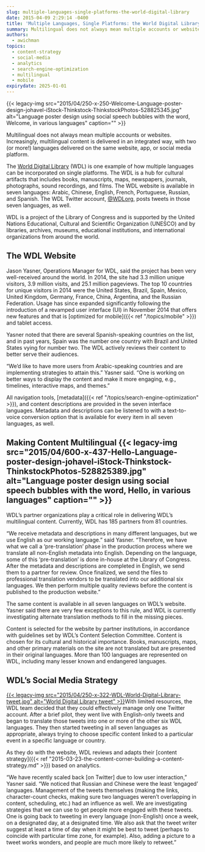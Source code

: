 ```yaml
---
slug: multiple-languages-single-platforms-the-world-digital-library
date: 2015-04-09 2:29:14 -0400
title: 'Multiple Languages, Single Platforms: the World Digital Library'
summary: Multilingual does not always mean multiple accounts or websites. Increasingly, multilingual content is delivered in an integrated way, with two (or more!) languages delivered on the same website, app, or social media platform. The World Digital Library (WDL) is one example of how multiple languages can be incorporated on single platforms. The WDL is a
authors:
  - awichman
topics:
  - content-strategy
  - social-media
  - analytics
  - search-engine-optimization
  - multilingual
  - mobile
expirydate: 2025-01-01
---
```


{{< legacy-img src="2015/04/250-x-250-Welcome-Language-poster-design-johavel-iStock-Thinkstock-ThinkstockPhotos-528825345.jpg" alt="Language poster design using social speech bubbles with the word, Welcome, in various languages" caption="" >}}

Multilingual does not always mean multiple accounts or websites. Increasingly, multilingual content is delivered in an integrated way, with two (or more!) languages delivered on the same website, app, or social media platform.

The [World Digital Library](http://www.wdl.org/en/) (WDL) is one example of how multiple languages can be incorporated on single platforms. The WDL is a hub for cultural artifacts that includes books, manuscripts, maps, newspapers, journals, photographs, sound recordings, and films. The WDL website is available in seven languages: Arabic, Chinese, English, French, Portuguese, Russian, and Spanish. The WDL Twitter account, [@WDLorg](https://twitter.com/WDLorg), posts tweets in those seven languages, as well.

WDL is a project of the Library of Congress and is supported by the United Nations Educational, Cultural and Scientific Organization (UNESCO) and by libraries, archives, museums, educational institutions, and international organizations from around the world.

## The WDL Website

Jason Yasner, Operations Manager for WDL, said the project has been very well-received around the world. In 2014, the site had 3.3 million unique visitors, 3.9 million visits, and 25.1 million pageviews. The top 10 countries for unique visitors in 2014 were the United States, Brazil, Spain, Mexico, United Kingdom, Germany, France, China, Argentina, and the Russian Federation. Usage has since expanded significantly following the introduction of a revamped user interface (UI) in November 2014 that offers new features and that is [optimized for mobile]({{< ref "/topics/mobile" >}}) and tablet access.

Yasner noted that there are several Spanish-speaking countries on the list, and in past years, Spain was the number one country with Brazil and United States vying for number two. The WDL actively reviews their content to better serve their audiences.

“We’d like to have more users from Arabic-speaking countries and are implementing strategies to attain this.” Yasner said. “One is working on better ways to display the content and make it more engaging, e.g., timelines, interactive maps, and themes.”

All navigation tools, [metadata]({{< ref "/topics/search-engine-optimization" >}}), and content descriptions are provided in the seven interface languages. Metadata and descriptions can be listened to with a text-to-voice conversion option that is available for every item in all seven languages, as well.

## Making Content Multilingual {{< legacy-img src="2015/04/600-x-437-Hello-Language-poster-design-johavel-iStock-Thinkstock-ThinkstockPhotos-528825389.jpg" alt="Language poster design using social speech bubbles with the word, Hello, in various languages" caption="" >}}

WDL’s partner organizations play a critical role in delivering WDL’s multilingual content. Currently, WDL has 185 partners from 81 countries.

“We receive metadata and descriptions in many different languages, but we use English as our working language.” said Yasner. “Therefore, we have what we call a ‘pre-translation’ phase in the production process where we translate all non-English metadata into English. Depending on the language, some of this ‘pre-translation’ is done in-house at the Library of Congress. After the metadata and descriptions are completed in English, we send them to a partner for review. Once finalized, we send the files to professional translation vendors to be translated into our additional six languages. We then perform multiple quality reviews before the content is published to the production website.”

The same content is available in all seven languages on WDL’s website. Yasner said there are very few exceptions to this rule, and WDL is currently investigating alternate translation methods to fill in the missing pieces.

Content is selected for the website by partner institutions, in accordance with guidelines set by WDL’s Content Selection Committee. Content is chosen for its cultural and historical importance. Books, manuscripts, maps, and other primary materials on the site are not translated but are presented in their original languages. More than 100 languages are represented on WDL, including many lesser known and endangered languages.

## WDL’s Social Media Strategy

[{{< legacy-img src="2015/04/250-x-322-WDL-World-Digital-Library-tweet.jpg" alt="World Digital Library tweet" >}}](https://s3.amazonaws.com/digitalgov/_legacy-img/2015/04/644-x-830-WDL-World-Digital-Library-tweet.jpg)With limited resources, the WDL team decided that they could effectively manage only one Twitter account. After a brief pilot, they went live with English-only tweets and began to translate those tweets into one or more of the other six WDL languages. They then started tweeting in all seven languages as appropriate, always trying to choose specific content linked to a particular event in a specific language or country.

As they do with the website, WDL reviews and adapts their [content strategy]({{< ref "2015-03-23-the-content-corner-building-a-content-strategy.md" >}}) based on analytics.

“We have recently scaled back [on Twitter] due to low user interaction,” Yasner said. “We noticed that Russian and Chinese were the least ‘engaged’ languages. Management of the tweets themselves (making the links, character-count checks, making sure two languages weren&#8217;t overlapping in content, scheduling, etc.) had an influence as well. We are investigating strategies that we can use to get people more engaged with these tweets. One is going back to tweeting in every language (non-English) once a week, on a designated day, at a designated time. We also ask that the tweet writer suggest at least a time of day when it might be best to tweet (perhaps to coincide with particular time zone, for example). Also, adding a picture to a tweet works wonders, and people are much more likely to retweet.”
